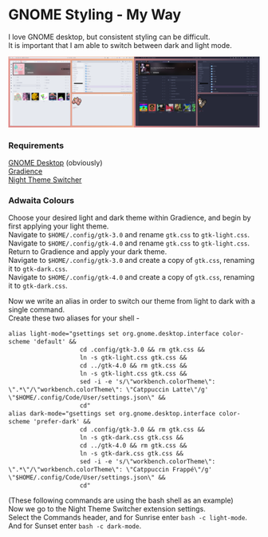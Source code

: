 # GNOME Styling - My Way

I love GNOME desktop, but consistent styling can be difficult.\
It is important that I am able to switch between dark and light mode.

<img src="light-mode.png" alt="light-mode" width="50%"><img src="dark-mode.png" alt="dark-mode" width="50%" >

### Requirements

[GNOME Desktop](https://www.gnome.org/) (obviously)\
[Gradience](https://github.com/GradienceTeam/Gradience)\
[Night Theme Switcher](https://extensions.gnome.org/extension/2236/night-theme-switcher/)

### Adwaita Colours

Choose your desired light and dark theme within Gradience, and begin by first applying your light theme.\
Navigate to `$HOME/.config/gtk-3.0` and rename `gtk.css` to `gtk-light.css`.\
Navigate to `$HOME/.config/gtk-4.0` and rename `gtk.css` to `gtk-light.css`.\
Return to Gradience and apply your dark theme.\
Navigate to `$HOME/.config/gtk-3.0` and create a copy of `gtk.css`, renaming it to `gtk-dark.css`.\
Navigate to `$HOME/.config/gtk-4.0` and create a copy of `gtk.css`, renaming it to `gtk-dark.css`.

Now we write an alias in order to switch our theme from light to dark with a single command.\
Create these two aliases for your shell -
```
alias light-mode="gsettings set org.gnome.desktop.interface color-scheme 'default' &&
                    cd .config/gtk-3.0 && rm gtk.css &&
                    ln -s gtk-light.css gtk.css &&
                    cd ../gtk-4.0 && rm gtk.css &&
                    ln -s gtk-light.css gtk.css &&
                    sed -i -e 's/\"workbench.colorTheme\": \".*\"/\"workbench.colorTheme\": \"Catppuccin Latte\"/g' \"$HOME/.config/Code/User/settings.json\" &&
                    cd"
alias dark-mode="gsettings set org.gnome.desktop.interface color-scheme 'prefer-dark' &&
                    cd .config/gtk-3.0 && rm gtk.css &&
                    ln -s gtk-dark.css gtk.css &&
                    cd ../gtk-4.0 && rm gtk.css &&
                    ln -s gtk-dark.css gtk.css &&
                    sed -i -e 's/\"workbench.colorTheme\": \".*\"/\"workbench.colorTheme\": \"Catppuccin Frappé\"/g' \"$HOME/.config/Code/User/settings.json\" &&
                    cd"
```

(These following commands are using the bash shell as an example)\
Now we go to the Night Theme Switcher extension settings.\
Select the Commands header, and for Sunrise enter `bash -c light-mode`.\
And for Sunset enter `bash -c dark-mode`.
